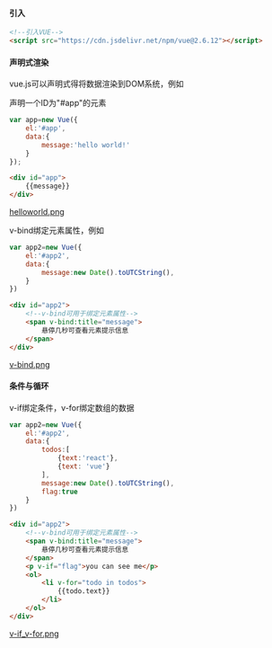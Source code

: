 #### 引入

```html
<!--引入VUE-->
<script src="https://cdn.jsdelivr.net/npm/vue@2.6.12"></script>
```

#### 声明式渲染

vue.js可以声明式得将数据渲染到DOM系统，例如

声明一个ID为"#app"的元素

```javascript
var app=new Vue({
    el:'#app',
    data:{
        message:'hello world!'
    }
});
```

```html
<div id="app">
    {{message}}
</div>
```

[helloworld.png](https://github.com/1397201241/img/blob/main/helloworld.png)

v-bind绑定元素属性，例如

```javascript
var app2=new Vue({
    el:'#app2',
    data:{
        message:new Date().toUTCString(),
    }
})
```

```html
<div id="app2">
    <!--v-bind可用于绑定元素属性-->
    <span v-bind:title="message">
        悬停几秒可查看元素提示信息
    </span>
</div>
```

[v-bind.png](https://github.com/1397201241/img/blob/main/v-bind.png)

#### 条件与循环

v-if绑定条件，v-for绑定数组的数据

```javascript
var app2=new Vue({
    el:'#app2',
    data:{
        todos:[
            {text:'react'},
            {text: 'vue'}
        ],
        message:new Date().toUTCString(),
        flag:true
    }
})
```

```html
<div id="app2">
    <!--v-bind可用于绑定元素属性-->
    <span v-bind:title="message">
        悬停几秒可查看元素提示信息
    </span>
    <p v-if="flag">you can see me</p>
    <ol>
        <li v-for="todo in todos">
            {{todo.text}}
        </li>
    </ol>
</div>
```

[v-if_v-for.png](https://github.com/1397201241/img/blob/main/v-if_v-for.png)